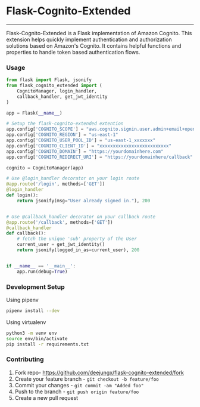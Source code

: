 # Flask-Cognito-Extended
***
Flask-Cognito-Extended is a Flask implementation of Amazon Cognito. This extension helps quickly implement authentication and authorization solutions based on Amazon's Cognito. It contains helpful functions and properties to handle token based authentication flows.

### Usage

```python
from flask import Flask, jsonify
from flask_cognito_extended import (
    CognitoManager, login_handler,
    callback_handler, get_jwt_identity
)

app = Flask(__name__)

# Setup the flask-cognito-extended extention
app.config['COGNITO_SCOPE'] = "aws.cognito.signin.user.admin+email+openid+profile"
app.config['COGNITO_REGION'] = "us-east-1"
app.config['COGNITO_USER_POOL_ID'] = "us-east-1_xxxxxxx"
app.config['COGNITO_CLIENT_ID'] = "xxxxxxxxxxxxxxxxxxxxxxxxxx"
app.config['COGNITO_DOMAIN'] = "https://yourdomainhere.com"
app.config['COGNITO_REDIRECT_URI'] = "https://yourdomainhere/callback"

cognito = CognitoManager(app)

# Use @login_handler decorator on your login route
@app.route('/login', methods=['GET'])
@login_handler
def login():
    return jsonify(msg="User already signed in."), 200


# Use @callback_handler decorator on your callback route
@app.route('/callback', methods=['GET'])
@callback_handler
def callback():
    # fetch the unique 'sub' property of the User
    current_user = get_jwt_identity()
    return jsonify(logged_in_as=current_user), 200


if __name__ == '__main__':
    app.run(debug=True)
```

### Development Setup

Using pipenv
```bash
pipenv install --dev 
```
Using virtualenv
```bash
python3 -m venv env
source env/bin/activate
pip install -r requirements.txt
```

### Contributing

1. Fork repo- https://github.com/deejungx/flask-cognito-extended/fork
2. Create your feature branch - `git checkout -b feature/foo`
3. Commit your changes - `git commit -am "Added foo"`
4. Push to the branch - `git push origin feature/foo`
5. Create a new pull request

